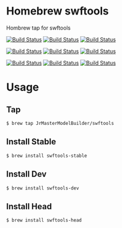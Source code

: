# Homebrew swftools

Hombrew tap for swftools

[![Build Status](https://github.com/JrMasterModelBuilder/homebrew-swftools/workflows/Stable%20macOS%2010.15/badge.svg?branch=main)](https://github.com/JrMasterModelBuilder/homebrew-swftools/actions?query=workflow%3AStable%20macOS%2010.15+branch%3Amain)
[![Build Status](https://github.com/JrMasterModelBuilder/homebrew-swftools/workflows/Stable%20macOS%2011/badge.svg?branch=main)](https://github.com/JrMasterModelBuilder/homebrew-swftools/actions?query=workflow%3AStable%20macOS%2011+branch%3Amain)
[![Build Status](https://github.com/JrMasterModelBuilder/homebrew-swftools/workflows/Stable%20Ubuntu%2020.04/badge.svg?branch=main)](https://github.com/JrMasterModelBuilder/homebrew-swftools/actions?query=workflow%3AStable%20Ubuntu%2020.04+branch%3Amain)

[![Build Status](https://github.com/JrMasterModelBuilder/homebrew-swftools/workflows/Dev%20macOS%2010.15/badge.svg?branch=main)](https://github.com/JrMasterModelBuilder/homebrew-swftools/actions?query=workflow%3ADev%20macOS%2010.15+branch%3Amain)
[![Build Status](https://github.com/JrMasterModelBuilder/homebrew-swftools/workflows/Dev%20macOS%2011/badge.svg?branch=main)](https://github.com/JrMasterModelBuilder/homebrew-swftools/actions?query=workflow%3ADev%20macOS%2011+branch%3Amain)
[![Build Status](https://github.com/JrMasterModelBuilder/homebrew-swftools/workflows/Dev%20Ubuntu%2020.04/badge.svg?branch=main)](https://github.com/JrMasterModelBuilder/homebrew-swftools/actions?query=workflow%3ADev%20Ubuntu%2020.04+branch%3Amain)

[![Build Status](https://github.com/JrMasterModelBuilder/homebrew-swftools/workflows/Head%20macOS%2010.15/badge.svg?branch=main)](https://github.com/JrMasterModelBuilder/homebrew-swftools/actions?query=workflow%3AHead%20macOS%2010.15+branch%3Amain)
[![Build Status](https://github.com/JrMasterModelBuilder/homebrew-swftools/workflows/Head%20macOS%2011/badge.svg?branch=main)](https://github.com/JrMasterModelBuilder/homebrew-swftools/actions?query=workflow%3AHead%20macOS%2011+branch%3Amain)
[![Build Status](https://github.com/JrMasterModelBuilder/homebrew-swftools/workflows/Head%20Ubuntu%2020.04/badge.svg?branch=main)](https://github.com/JrMasterModelBuilder/homebrew-swftools/actions?query=workflow%3AHead%20Ubuntu%2020.04+branch%3Amain)


# Usage

## Tap

```
$ brew tap JrMasterModelBuilder/swftools
```

## Install Stable

```
$ brew install swftools-stable
```

## Install Dev

```
$ brew install swftools-dev
```

## Install Head

```
$ brew install swftools-head
```
